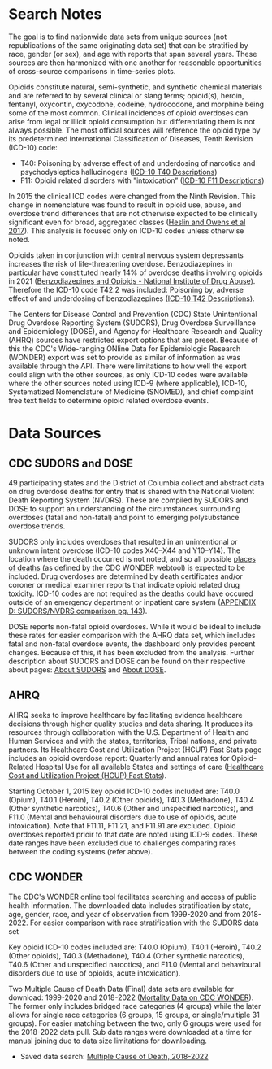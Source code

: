 # Search Notes

The goal is to find nationwide data sets from unique sources (not republications of the same originating data set) that can be stratified by race, gender (or sex), and age with reports that span several years. These sources are then harmonized with one another for reasonable opportunities of cross-source comparisons in time-series plots.

Opioids constitute natural, semi-synthetic, and synthetic chemical materials and are referred to by several clinical or slang terms; opioid(s), heroin, fentanyl, oxycontin, oxycodone, codeine, hydrocodone, and morphine being some of the most common. Clinical incidences of opioid overdoses can arise from legal or illicit opioid consumption but differentiating them is not always possible. The most official sources will reference the opioid type by its predetermined International Classification of Diseases, Tenth Revision (ICD-10) code: 
- T40: Poisoning by adverse effect of and underdosing of narcotics and psychodysleptics hallucinogens ([ICD-10 T40 Descriptions](https://www.icd10data.com/ICD10CM/Codes/S00-T88/T36-T50/T40-))
- F11: Opioid related disorders with "intoxication” ([ICD-10 F11 Descriptions](https://www.icd10data.com/ICD10CM/Codes/F01-F99/F10-F19/F11-))

In 2015 the clinical ICD codes were changed from the Ninth Revision. This change in nomenclature was found to result in opioid use, abuse, and overdose trend differences that are not otherwise expected to be clinically significant even for broad, aggregated classes ([Heslin and Owens et al 2017](https://hcup-us.ahrq.gov/datainnovations/Opioid_trends_ICD_Med_Care.pdf)). This analysis is focused only on ICD-10 codes unless otherwise noted.

Opioids taken in conjunction with central nervous system depressants increases the risk of life-threatening overdose. Benzodiazepines in particular have constituted nearly 14% of overdose deaths involving opioids in 2021 ([Benzodiazepines and Opioids - National Institute of Drug Abuse](https://nida.nih.gov/research-topics/opioids/benzodiazepines-opioids)). Therefore the ICD-10 code T42.2 was included: Poisoning by, adverse effect of and underdosing of benzodiazepines ([ICD-10 T42 Descriptions](https://www.icd10data.com/ICD10CM/Codes/S00-T88/T36-T50/T42-)).

The Centers for Disease Control and Prevention (CDC) State Unintentional Drug Overdose Reporting System (SUDORS), Drug Overdose Surveillance and Epidemiology (DOSE), and Agency for Healthcare Research and Quality (AHRQ) sources have restricted export options that are preset. Because of this the CDC's Wide-ranging ONline Data for Epidemiologic Research (WONDER) export was set to provide as similar of information as was available through the API. There were limitations to how well the export could align with the other sources, as only ICD-10 codes were available where the other sources noted using ICD-9 (where applicable), ICD-10, Systematized Nomenclature of Medicine (SNOMED), and chief complaint free text fields to determine opioid related overdose events.

# Data Sources

## CDC SUDORS and DOSE

49 participating states and the District of Columbia collect and abstract data on drug overdose deaths for entry that is shared with the National Violent Death Reporting System (NVDRS). These are compiled by SUDORS and DOSE to support an understanding of the circumstances surrounding overdoses (fatal and non-fatal) and point to emerging polysubstance overdose trends.

SUDORS only includes overdoses that resulted in an unintentional or unknown intent overdose (ICD-10 codes X40–X44 and Y10–Y14). The location where the death occurred is not noted, and so all possible [places of deaths](https://wonder.cdc.gov/wonder/help/mcd-expanded.html#Place%20of%20Death) (as defined by the CDC WONDER webtool) is expected to be included. Drug overdoses are determined by death certificates and/or coroner or medical examiner reports that indicate opioid related drug toxicity. ICD-10 codes are not required as the deaths could have occured outside of an emergency department or inpatient care system ([APPENDIX D: SUDORS/NVDRS comparison pg. 143](https://www.cdc.gov/overdose-prevention/media/pdfs/SUDORS_Coding_Manual_OD2A_v6.3.pdf)).

DOSE reports non-fatal opioid overdoses. While it would be ideal to include these rates for easier comparison with the AHRQ data set, which includes fatal and non-fatal overdose events, the dashboard only provides percent changes. Because of this, it has been excluded from the analysis. Further description about SUDORS and DOSE can be found on their respective about pages: [About SUDORS]( https://www.cdc.gov/overdose-prevention/data-research/facts-stats/about-sudors.html) and [About DOSE]( https://www.cdc.gov/overdose-prevention/data-research/facts-stats/about-dose-system.html).

## AHRQ

AHRQ seeks to improve healthcare by facilitating evidence healthcare decisions through higher quality studies and data sharing. It produces its resources through collaboration with the U.S. Department of Health and Human Services and with the states, territories, Tribal nations, and private partners. Its Healthcare Cost and Utilization Project (HCUP) Fast Stats page includes an opioid overdose report: Quarterly and annual rates for Opioid-Related Hospital Use for all available States and settings of care ([Healthcare Cost and Utilization Project (HCUP) Fast Stats](https://datatools.ahrq.gov/hcup-fast-stats/#downloads)).

Starting October 1, 2015 key opioid ICD-10 codes included are: T40.0 (Opium), T40.1 (Heroin), T40.2 (Other opioids), T40.3 (Methadone), T40.4 (Other synthetic narcotics), T40.6 (Other and unspecified narcotics), and F11.0 (Mental and behavioural disorders due to use of opioids, acute intoxication). Note that F11.11, F11.21, and F11.91 are excluded. Opioid overdoses reported prioir to that date are noted using ICD-9 codes. These date ranges have been excluded due to challenges comparing rates between the coding systems (refer above).

## CDC WONDER

The CDC's WONDER online tool facilitates searching and access of public health information. The downloaded data includes stratification by state, age, gender, race, and year of observation from 1999-2020 and from 2018-2022. For easier comparison with race stratification with the SUDORS data set

Key opioid ICD-10 codes included are: T40.0 (Opium), T40.1 (Heroin), T40.2 (Other opioids), T40.3 (Methadone), T40.4 (Other synthetic narcotics), T40.6 (Other and unspecified narcotics), and F11.0 (Mental and behavioural disorders due to use of opioids, acute intoxication).



Two Multiple Cause of Death Data (Final) data sets are available for download: 1999-2020 and 2018-2022 ([Mortality Data on CDC WONDER](https://wonder.cdc.gov/mcd.html)). The former only includes bridged race categories (4 groups) while the later allows for single race categories (6 groups, 15 groups, or single/multiple 31 groups). For easier matching between the two, only 6 groups were used for the 2018-2022 data pull. Sub date ranges were downloaded at a time for manual joining due to data size limitations for downloading.

- Saved data search: [Multiple Cause of Death, 2018-2022](https://wonder.cdc.gov/controller/saved/D157/D419F705)
